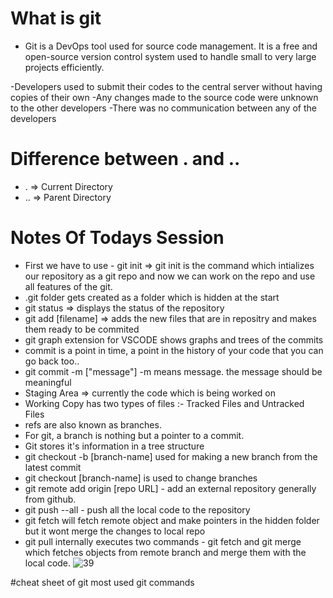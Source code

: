# What is git

- Git is a DevOps tool used for source code management. It is a free and open-source version control system used to handle small to very large projects efficiently.

-Developers used to submit their codes to the central server without having copies of their own
-Any changes made to the source code were unknown to the other developers
-There was no communication between any of the developers

# Difference between . and ..

- . => Current Directory
- .. => Parent Directory

# Notes Of Todays Session

- First we have to use - git init => git init is the command which intializes our repository as a git repo and now we can work on the repo and use all features of the git.
- .git folder gets created as a folder which is hidden at the start
- git status => displays the status of the repository
- git add [filename] => adds the new files that are in repositry and makes them ready to be commited
- git graph extension for VSCODE shows graphs and trees of the commits
- commit is a point in time, a point in the history of your code that you can go back too..
- git commit -m ["message"] -m means message. the message should be meaningful
- Staging Area => currently the code which is being worked on
- Working Copy has two types of files :- Tracked Files and Untracked Files
- refs are also known as branches.
- For git, a branch is nothing but a pointer to a commit.
- Git stores it's information in a tree structure
- git checkout -b [branch-name] used for making a new branch from the latest commit
- git checkout [branch-name] is used to change branches
- git remote add origin [repo URL] - add an external repository generally from github.
- git push --all - push all the local code to the repository
- git fetch will fetch remote object and make pointers in the hidden folder but it wont merge the changes to local repo
- git pull internally executes two commands - git fetch and git merge which fetches objects from remote branch and merge them with the local code.
![39](https://user-images.githubusercontent.com/80661803/177531790-67536d16-9044-431f-ae0e-4606c25e6b92.png)

#cheat sheet of git most used git commands
